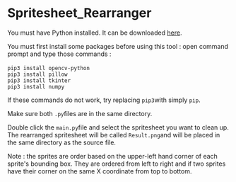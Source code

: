 # Spritesheet_Rearranger

You must have Python installed. It can be downloaded [here](https://www.python.org).

You must first install some packages before using this tool : open command prompt and type those commands :<br />
<br />
```pip3 install opencv-python```<br />
```pip3 install pillow```<br />
```pip3 install tkinter```<br />
```pip3 install numpy```<br />

If these commands do not work, try replacing ```pip3```with simply ```pip```.

Make sure both ```.py```files are in the same directory.

Double click the ```main.py```file and select the spritesheet you want to clean up. The rearranged spritesheet will be called ```Result.png```and will be placed in the same directory as the source file.

Note : the sprites are order based on the upper-left hand corner of each sprite's bounding box. They are ordered from left to right and if two sprites have their corner on the same X coordinate from top to bottom.

